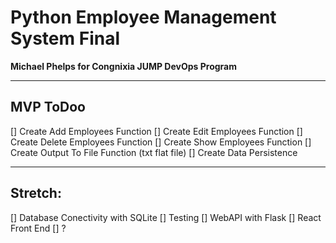 # Python Employee Management System Final

**Michael Phelps for Congnixia JUMP DevOps Program**

---

## MVP ToDoo

[] Create Add Employees Function
[] Create Edit Employees Function
[] Create Delete Employees Function
[] Create Show Employees Function
[] Create Output To File Function (txt flat file)
[] Create Data Persistence

---

## Stretch:

[] Database Conectivity with SQLite
[] Testing
[] WebAPI with Flask
[] React Front End
[] ?
